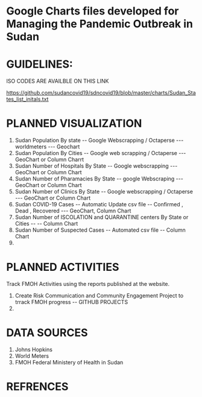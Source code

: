 # Google Charts files developed for Managing the Pandemic Outbreak in Sudan 



# GUIDELINES:
ISO CODES ARE AVAILBLE ON THIS LINK

https://github.com/sudancovid19/sdncovid19/blob/master/charts/Sudan_States_list_initals.txt

# PLANNED VISUALIZATION

1. Sudan Population By state -- Google Webscrapping / Octaperse --- worldmeters --- Geochart 
2. Sudan Population By Cities -- Google web scrapping / Octaperse  --- GeoChart or Column Charrt
3. Sudan Number of Hospitals By State -- Google webscrapping --- GeoChart or Column Chart
4. Sudan Number of Pharamacies By State -- google Webscraping ---  GeoChart or Column Chart
5. Sudan Number of Clinics By State -- Google webscrapping / Octaperse ---  GeoChart or Column Chart
5. Sudan COVID-19 Cases -- Automatic Update csv file -- Confirmed , Dead , Recovered --- GeoChart, Column Chart
6. Sudan Number of ISCOLATION and QUARANTINE centers By State or Cities --   -- Column Chart 
7. Sudan Number of Suspected Cases -- Automated csv file  -- Column Chart 
8. 


# PLANNED ACTIVITIES
Track FMOH Activities using the reports published at the website.

1. Create Risk Communication and Community Engagement Project to trrack FMOH progress -- GITHUB PROJECTS
2. 

# DATA SOURCES
1. Johns Hopkins 
2. World Meters
3. FMOH Federal Ministery of Health in Sudan

# REFRENCES
